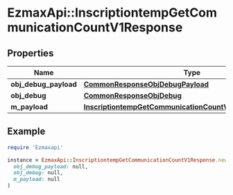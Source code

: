 # EzmaxApi::InscriptiontempGetCommunicationCountV1Response

## Properties

| Name | Type | Description | Notes |
| ---- | ---- | ----------- | ----- |
| **obj_debug_payload** | [**CommonResponseObjDebugPayload**](CommonResponseObjDebugPayload.md) |  |  |
| **obj_debug** | [**CommonResponseObjDebug**](CommonResponseObjDebug.md) |  | [optional] |
| **m_payload** | [**InscriptiontempGetCommunicationCountV1ResponseMPayload**](InscriptiontempGetCommunicationCountV1ResponseMPayload.md) |  |  |

## Example

```ruby
require 'Ezmaxapi'

instance = EzmaxApi::InscriptiontempGetCommunicationCountV1Response.new(
  obj_debug_payload: null,
  obj_debug: null,
  m_payload: null
)
```

